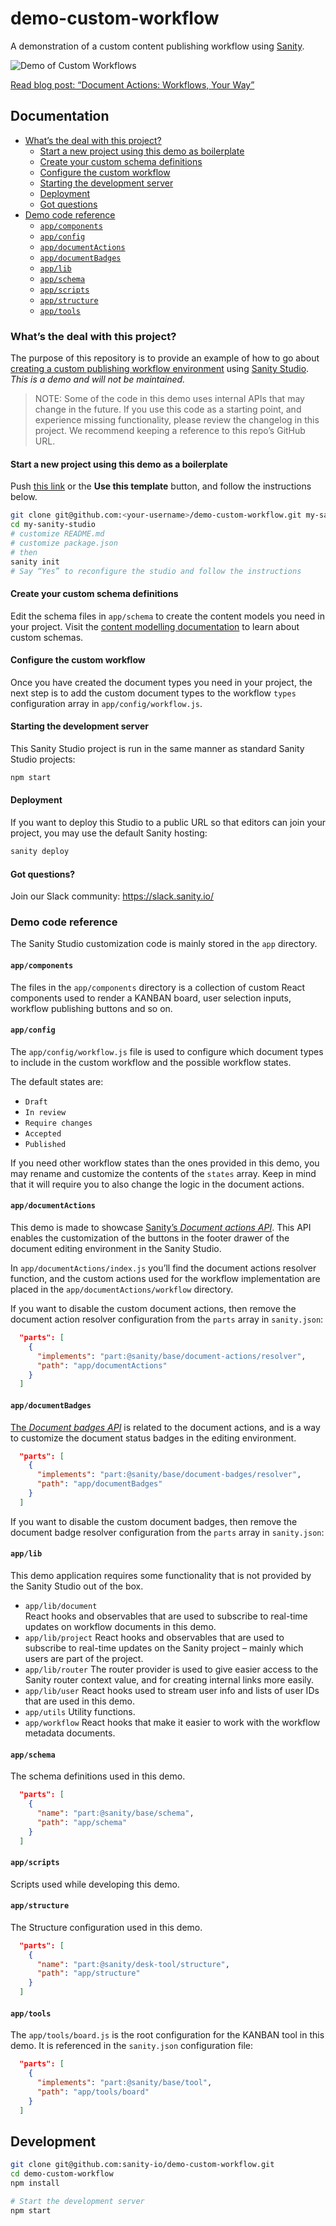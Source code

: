 # demo-custom-workflow

A demonstration of a custom content publishing workflow using [Sanity](https://www.sanity.io/).

![Demo of Custom Workflows](https://cdn.sanity.io/images/3do82whm/next/7b33af537679c9143e954ca601b1e73ebfb2ff48-634x356.gif)

[Read blog post: “Document Actions: Workflows, Your Way”](https://www.sanity.io/blog/releasing-document-actions-workflows-your-way)

## Documentation

- [What’s the deal with this project?](#whats-the-deal-with-this-project)
  - [Start a new project using this demo as boilerplate](#start-a-new-project-using-this-demo-as-a-boilerplate)
  - [Create your custom schema definitions](#create-your-custom-schema-definitions)
  - [Configure the custom workflow](#configure-the-custom-workflow)
  - [Starting the development server](#starting-the-development-server)
  - [Deployment](#deployment)
  - [Got questions](#got-questions)
- [Demo code reference](#demo-code-reference)
  - [`app/components`](#appcomponents)
  - [`app/config`](#appconfig)
  - [`app/documentActions`](#appdocumentactions)
  - [`app/documentBadges`](#appdocumentbadges)
  - [`app/lib`](#applib)
  - [`app/schema`](#appschema)
  - [`app/scripts`](#appscripts)
  - [`app/structure`](#appstructure)
  - [`app/tools`](#apptools)

### What’s the deal with this project?

The purpose of this repository is to provide an example of how to go about [creating a custom publishing workflow environment](https://www.sanity.io/docs/custom-workflows) using [Sanity Studio](https://www.sanity.io/docs/sanity-studio). _This is a demo and will not be maintained._ 

> NOTE: Some of the code in this demo uses internal APIs that may change in the future. If you use this code as a starting point, and experience missing functionality, please review the changelog in this project. We recommend keeping a reference to this repo’s GitHub URL.

#### Start a new project using this demo as a boilerplate


Push [this link](https://github.com/sanity-io/demo-custom-workflow/generate) or the **Use this template** button, and follow the instructions below.


```sh
git clone git@github.com:<your-username>/demo-custom-workflow.git my-sanity-studio
cd my-sanity-studio
# customize README.md
# customize package.json
# then
sanity init
# Say “Yes” to reconfigure the studio and follow the instructions
```

#### Create your custom schema definitions

Edit the schema files in `app/schema` to create the content models you need in your project. Visit the [content modelling documentation](https://www.sanity.io/docs/content-modelling) to learn about custom schemas.

#### Configure the custom workflow

Once you have created the document types you need in your project, the next step is to add the custom document types to the workflow `types` configuration array in `app/config/workflow.js`.

#### Starting the development server

This Sanity Studio project is run in the same manner as standard Sanity Studio projects:

```sh
npm start
```

#### Deployment

If you want to deploy this Studio to a public URL so that editors can join your project, you may use the default Sanity hosting:

```sh
sanity deploy
```

#### Got questions?

Join our Slack community: https://slack.sanity.io/

### Demo code reference

The Sanity Studio customization code is mainly stored in the `app` directory.

#### `app/components`

The files in the `app/components` directory is a collection of custom React components used to render a KANBAN board, user selection inputs, workflow publishing buttons and so on.

#### `app/config`

The `app/config/workflow.js` file is used to configure which document types to include in the custom workflow and the possible workflow states.

The default states are:

- `Draft`
- `In review`
- `Require changes`
- `Accepted`
- `Published`

If you need other workflow states than the ones provided in this demo, you may rename and customize the contents of the `states` array. Keep in mind that it will require you to also change the logic in the document actions.

#### `app/documentActions`

This demo is made to showcase [Sanity’s _Document actions API_](https://www.sanity.io/docs/document-actions-api). This API enables the customization of the buttons in the footer drawer of the document editing environment in the Sanity Studio.

In `app/documentActions/index.js` you’ll find the document actions resolver function, and the custom actions used for the workflow implementation are placed in the `app/documentActions/workflow` directory.

If you want to disable the custom document actions, then remove the document action resolver configuration from the `parts` array in `sanity.json`:

```json
  "parts": [
    {
      "implements": "part:@sanity/base/document-actions/resolver",
      "path": "app/documentActions"
    }
  ]
```

#### `app/documentBadges`

[The _Document badges API_](https://www.sanity.io/docs/custom-document-badges) is related to the document actions, and is a way to customize the document status badges in the editing environment.

```json
  "parts": [
    {
      "implements": "part:@sanity/base/document-badges/resolver",
      "path": "app/documentBadges"
    }
  ]
```

If you want to disable the custom document badges, then remove the document badge resolver configuration from the `parts` array in `sanity.json`:

#### `app/lib`

This demo application requires some functionality that is not provided by the Sanity Studio out of the box.

- `app/lib/document`  
  React hooks and observables that are used to subscribe to real-time updates on workflow documents in this demo.
- `app/lib/project`
  React hooks and observables that are used to subscribe to real-time updates on the Sanity project – mainly which users are part of the project.
- `app/lib/router`
  The router provider is used to give easier access to the Sanity router context value, and for creating internal links more easily.
- `app/lib/user`
  React hooks used to stream user info and lists of user IDs that are used in this demo.
- `app/utils`
  Utility functions.
- `app/workflow`
  React hooks that make it easier to work with the workflow metadata documents.

#### `app/schema`

The schema definitions used in this demo.

```json
  "parts": [
    {
      "name": "part:@sanity/base/schema",
      "path": "app/schema"
    }
  ]
```

#### `app/scripts`

Scripts used while developing this demo.

#### `app/structure`

The Structure configuration used in this demo.

```json
  "parts": [
    {
      "name": "part:@sanity/desk-tool/structure",
      "path": "app/structure"
    }
  ]
```

#### `app/tools`

The `app/tools/board.js` is the root configuration for the KANBAN tool in this demo. It is referenced in the `sanity.json` configuration file:

```json
  "parts": [
    {
      "implements": "part:@sanity/base/tool",
      "path": "app/tools/board"
    }
  ]
```


## Development

```sh
git clone git@github.com:sanity-io/demo-custom-workflow.git
cd demo-custom-workflow
npm install

# Start the development server
npm start
```
